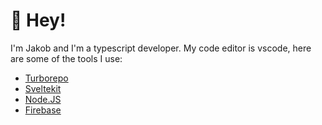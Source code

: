 # 👋 Hey!

I'm Jakob and I'm a typescript developer. My code editor is vscode, here are some of the tools I use:
- [Turborepo](https://turborepo.org/)
- [Sveltekit](https://kit.svelte.dev/)
- [Node.JS](https://nodejs.org/)
- [Firebase](https://firebase.google.com/)
